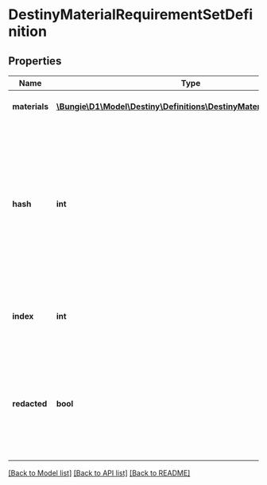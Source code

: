 # DestinyMaterialRequirementSetDefinition

## Properties
Name | Type | Description | Notes
------------ | ------------- | ------------- | -------------
**materials** | [**\Bungie\D1\Model\Destiny\Definitions\DestinyMaterialRequirement[]**](DestinyMaterialRequirement.md) | The list of all materials that are required. | [optional] 
**hash** | **int** | The unique identifier for this entity. Guaranteed to be unique for the type of entity, but not globally.  When entities refer to each other in Destiny content, it is this hash that they are referring to. | [optional] 
**index** | **int** | The index of the entity as it was found in the investment tables. | [optional] 
**redacted** | **bool** | If this is true, then there is an entity with this identifier/type combination, but BNet is not yet allowed to show it. Sorry! | [optional] 

[[Back to Model list]](../README.md#documentation-for-models) [[Back to API list]](../README.md#documentation-for-api-endpoints) [[Back to README]](../README.md)


